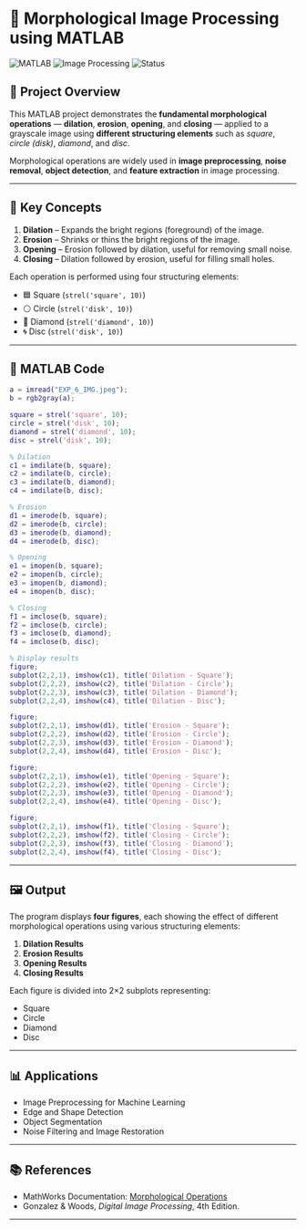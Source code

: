 # 🧠 Morphological Image Processing using MATLAB

![MATLAB](https://img.shields.io/badge/MATLAB-R2023b-blue?logo=mathworks)
![Image Processing](https://img.shields.io/badge/Image%20Processing-Morphological%20Operations-green)
![Status](https://img.shields.io/badge/Status-Completed-success)

## 📘 Project Overview

This MATLAB project demonstrates the **fundamental morphological operations** — **dilation**, **erosion**, **opening**, and **closing** — applied to a grayscale image using **different structuring elements** such as *square*, *circle (disk)*, *diamond*, and *disc*.

Morphological operations are widely used in **image preprocessing**, **noise removal**, **object detection**, and **feature extraction** in image processing.

---

## 🧩 Key Concepts

1. **Dilation** – Expands the bright regions (foreground) of the image.
2. **Erosion** – Shrinks or thins the bright regions of the image.
3. **Opening** – Erosion followed by dilation, useful for removing small noise.
4. **Closing** – Dilation followed by erosion, useful for filling small holes.

Each operation is performed using four structuring elements:

* 🟦 Square (`strel('square', 10)`)
* ⚪ Circle (`strel('disk', 10)`)
* 🔷 Diamond (`strel('diamond', 10)`)
* 🌀 Disc (`strel('disk', 10)`)

---

## 🧮 MATLAB Code

```matlab
a = imread("EXP_6_IMG.jpeg");
b = rgb2gray(a);

square = strel('square', 10);
circle = strel('disk', 10);
diamond = strel('diamond', 10);
disc = strel('disk', 10);

% Dilation
c1 = imdilate(b, square);
c2 = imdilate(b, circle);
c3 = imdilate(b, diamond);
c4 = imdilate(b, disc);

% Erosion
d1 = imerode(b, square);
d2 = imerode(b, circle);
d3 = imerode(b, diamond);
d4 = imerode(b, disc);

% Opening
e1 = imopen(b, square);
e2 = imopen(b, circle);
e3 = imopen(b, diamond);
e4 = imopen(b, disc);

% Closing
f1 = imclose(b, square);
f2 = imclose(b, circle);
f3 = imclose(b, diamond);
f4 = imclose(b, disc);

% Display results
figure;
subplot(2,2,1), imshow(c1), title('Dilation - Square');
subplot(2,2,2), imshow(c2), title('Dilation - Circle');
subplot(2,2,3), imshow(c3), title('Dilation - Diamond');
subplot(2,2,4), imshow(c4), title('Dilation - Disc');

figure;
subplot(2,2,1), imshow(d1), title('Erosion - Square');
subplot(2,2,2), imshow(d2), title('Erosion - Circle');
subplot(2,2,3), imshow(d3), title('Erosion - Diamond');
subplot(2,2,4), imshow(d4), title('Erosion - Disc');

figure;
subplot(2,2,1), imshow(e1), title('Opening - Square');
subplot(2,2,2), imshow(e2), title('Opening - Circle');
subplot(2,2,3), imshow(e3), title('Opening - Diamond');
subplot(2,2,4), imshow(e4), title('Opening - Disc');

figure;
subplot(2,2,1), imshow(f1), title('Closing - Square');
subplot(2,2,2), imshow(f2), title('Closing - Circle');
subplot(2,2,3), imshow(f3), title('Closing - Diamond');
subplot(2,2,4), imshow(f4), title('Closing - Disc');
```

---

## 🖼️ Output

The program displays **four figures**, each showing the effect of different morphological operations using various structuring elements:

1. **Dilation Results**
2. **Erosion Results**
3. **Opening Results**
4. **Closing Results**

Each figure is divided into 2×2 subplots representing:

* Square
* Circle
* Diamond
* Disc

---

## 📊 Applications

* Image Preprocessing for Machine Learning
* Edge and Shape Detection
* Object Segmentation
* Noise Filtering and Image Restoration

---

## 📚 References

* MathWorks Documentation: [Morphological Operations](https://www.mathworks.com/help/images/morphological-dilation-and-erosion.html)
* Gonzalez & Woods, *Digital Image Processing*, 4th Edition.

---
